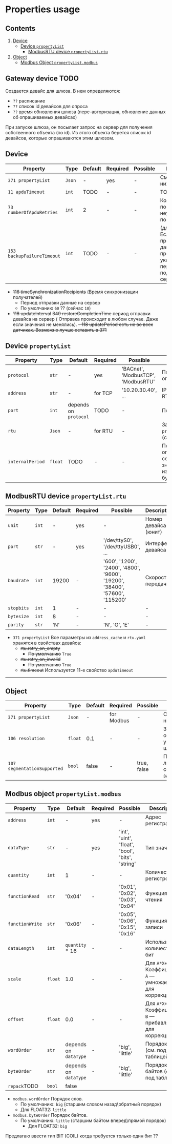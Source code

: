 # Properties usage

## Contents

1. [Device](#Device)
    - [Device `propertyList`](#Device-propertyList)
        - [ModbusRTU device `propertyList.rtu`](#ModbusRTU-device-propertyList--rtu)
2. [Object](#Object)
    - [Modbus Object `propertyList.modbus`](#Modbus-object-propertyList--modbus)

## Gateway device TODO

Создается девайс для шлюза. В нем определяются:

- `??` расписание
- `??` список id девайсов для опроса
- `??` время обновления шлюза (пере-авторизация, обновление данных об опрашиваемых девайсах)

При запуске шлюза, он посылает запрос на сервер для получения собственного объекта (по id).
Из этого объекта берется список id девайсов, которые опрашиваются этим шлюзом.

## Device

|Property|Type|Default|Required|Possible|Description|
|--------|----|-------|--------|--------|-----------|
|`371 propertyList`|`Json`|-|yes|-|См. таблицу ниже
|`11 apduTimeout`|`int`|TODO|-|-|TODO
|`73 numberOfApduRetries`|`int`|2|-|-|Количество повторов, при неудачной попытке
|`153 backupFailureTimeout`|`int`|TODO|-|-|(для сервера) Если шлюз не прислал данные на протяжении указанного периода — подсвечивается серым

- ~~116 timeSynchronizationRecipients~~ (Время синхронизации получателей)
    - Период отправки данные на сервер
    - По умолчанию `60` ?? (сейчас `10`)
- ~~118 updateInterval~~ ~~340 restoreCompletionTime~~ период отправки девайса на сервер (
  Отправка происходит в любом случае. Даже если значения не менялись).
  ~~- 118 updatePeriod есть не во всех датчиках. Возможно лучше оставить в 371~~

## Device `propertyList`

|Property|Type|Default|Required|Possible|Description|
|--------|----|-------|--------|--------|-----------|
|`protocol`|`str`|-|yes|'BACnet', 'ModbusTCP', 'ModbusRTU'|По какому протоколу опрашивается девайс
|`address`|`str`|-|for TCP|'10.20.30.40', ...|IP адрес девайса (для RTU не заполняется)
|`port`|`int`|depends on `protocol`|TODO|-|Порт
|`rtu`|`Json`|-|for RTU|-|Заполняется для `protocol`='ModbusRTU' (см. таблицу ниже)
|`internalPeriod`|`float`|TODO|-|-|Период 'внутреннего' опроса девайса в секундах (если значение не изменилось, то не будет отправлено)

## ModbusRTU device `propertyList.rtu`

|Property|Type|Default|Required|Possible|Description|
|--------|----|-------|--------|--------|-----------|
|`unit`|`int`|-|yes|-|Номер девайса (юнит)
|`port`|`str`|-|yes|'/dev/ttyS0', '/dev/ttyUSB0', ...|Интерфейс девайса
|`baudrate`|`int`|19200|-|'600', '1200', '2400', '4800', '9600', '19200', '38400', '57600', '115200'|Скорость передачи
|`stopbits`|`int`|1|-|-|-
|`bytesize`|`int`|8|-|-|-
|`parity`|`str`|'N'|-| 'N', 'O', 'E'|-

- `371 propertyList` Все параметры из `address_cache` и `rtu.yaml` хранятся в свойствах
  девайса:
    - ~~rtu.retry_on_empty~~
        - ~~По умолчанию~~ `True`
    - ~~rtu.retry_on_invalid~~
        - ~~По умолчанию~~ `True`
    - ~~rtu.timeout~~ Используется 11-е свойство `apduTimeout`

 ---

## Object

|Property|Type|Default|Required|Possible|Description|
|--------|----|-------|--------|--------|-----------|
|`371 propertyList`|`Json`|-|for Modbus|-|См. таблицу ниже
|`106 resolution`|`float`|0.1|-|-|Значение округляется с указанным шагом
|`107 segmentationSupported`|`bool`|false|-|true, false|Поддерживается ли несколько сегментов в 1-м запросе.

## Modbus object `propertyList.modbus`

|Property|Type|Default|Required|Possible|Description|
|--------|----|-------|--------|--------|-----------|
|`address`|`int`|-|yes|-|Адрес регистра
|`dataType`|`str`|-|yes|'int', 'uint', 'float', 'bool', 'bits', 'string'|Тип значения
|`quantity`|`int`|1|-|-|Количество регистров
|`functionRead`|`str`|'0x04'|-|'0x01', '0x02', '0x03', '0x04'|Функция для чтения
|`functionWrite`|`str`|'0x06'|-|'0x05', '0x06', '0x15', '0x16'|Функция для записи
|`dataLength`|`int`|`quantity` * 16|-|-|Используемое количество бит
|`scale`|`float`|1.0|-|-|Для `A*X+B`: Коэффициент `A` — умножается для коррекции
|`offset`|`float`|0.0|-|-|Для `A*X+B`: Коэффициент `B` — прибавляется для коррекции
|`wordOrder`|`str`|depends on `dataType`|-|'big', 'little'|Порядок слов (см. под таблицей)
|`byteOrder`|`str`|depends on `dataType`|-|'big', 'little'|Порядок байтов (см. под таблицей)
|`repack`TODO|`bool`|false

- `modbus.wordOrder` Порядок слов.
    - По умолчанию: `big` (старшим словом назад\обратный порядок)
    - Для FLOAT32: `little`
- `modbus.byteOrder` Порядок байтов.
    - По умолчанию: `little` (старшим байтом вперед\прямой порядок)
        - Для FLOAT32: `big`

Предлагаю ввести тип BIT (COIL) когда требуется только один бит ??